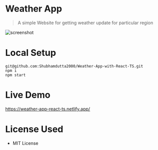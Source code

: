 # Weather App

> A simple Website for getting weather update for particular region

![screenshot](https://github.com/Shubhamdutta2000/Weather-App-with-React-TS/blob/main/screenshots/demo.PNG)

# Local Setup

```
git@github.com:Shubhamdutta2000/Weather-App-with-React-TS.git
npm i
npm start
```

# Live Demo

https://weather-app-react-ts.netlify.app/

# License Used

- MIT License
